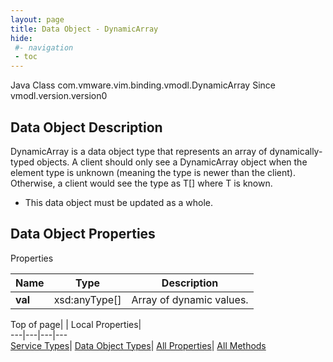 ```yaml
---
layout: page
title: Data Object - DynamicArray
hide:
 #- navigation
 - toc
---
```






Java Class
    com.vmware.vim.binding.vmodl.DynamicArray
Since 
    vmodl.version.version0

## Data Object Description 

DynamicArray is a data object type that represents an array of dynamically-typed objects. A client should only see a DynamicArray object when the element type is unknown (meaning the type is newer than the client). Otherwise, a client would see the type as T[] where T is known. 

  * This data object must be updated as a whole.



## Data Object Properties

Properties

Name |  Type |  Description   
---|---|---  
**val**|  xsd:anyType[]|  Array of dynamic values.   
  
  
  
Top of page| | Local Properties|   
---|---|---|---  
[Service Types](index-mo_types.md)| [Data Object Types](index-do_types.md)| [All Properties](index-properties.md)| [All Methods](index-methods.md)  
  
  

